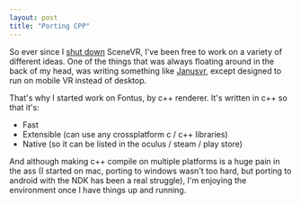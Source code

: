```yaml
---
layout: post
title: "Porting CPP"
---
```

 
So ever since I [shut down](//scenevr.com) SceneVR, I've been free to work on a variety of different ideas. One of the things that was always floating around in the back of my head, was writing something like [Janusvr](//janusvr.com), except designed to run on mobile VR instead of desktop.

That's why I started work on Fontus, by c++ renderer. It's written in c++ so that it's:

* Fast
* Extensible (can use any crossplatform c / c++ libraries)
* Native (so it can be listed in the oculus / steam / play store)

And although making c++ compile on multiple platforms is a huge pain in the ass (I started on mac, porting to windows wasn't too hard, but porting to android with the NDK has been a real struggle), I'm enjoying the environment once I have things up and running.

